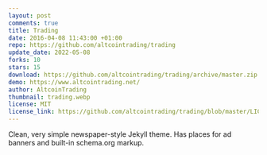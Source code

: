 ```yaml
---
layout: post
comments: true
title: Trading
date: 2016-04-08 11:43:00 +01:00
repo: https://github.com/altcointrading/trading
update_date: 2022-05-08
forks: 10
stars: 15
download: https://github.com/altcointrading/trading/archive/master.zip
demo: https://www.altcointrading.net/
author: AltcoinTrading
thumbnail: trading.webp
license: MIT
license_link: https://github.com/altcointrading/trading/blob/master/LICENSE
---
```


Clean, very simple newspaper-style Jekyll theme. Has places for ad banners and built-in schema.org markup.
